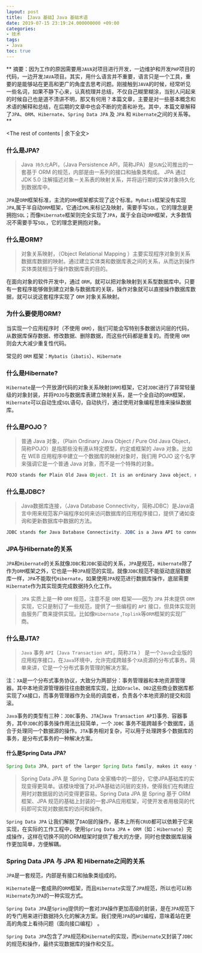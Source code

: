 ```yaml
---
layout: post
title: ﻿【Java 基础】Java 基础术语
date: 2019-07-15 23:19:24.000000000 +09:00
categories:
- 技术
tags:
- Java
toc: true
---
```


**
摘要：因为工作的原因需要用`JAVA`对项目进行开发，一边维护和开发`PHP`项目的代码，一边开发`JAVA`项目。其实，用什么语言并不重要，语言只是一个工具，重要的是能够站在更高和更广的角度去思考问题。刚接触到`JAVA`的时候，经常听见一些名词，如果不静下心来，认真梳理并总结，不仅自己糊里糊涂，当别人问起来的时候自己也是道不清讲不明，那又有何用？本篇文章，主要是对一些基本概念和术语的解释和总结，在后期的文章中也会不断的完善和补充。其中，本篇文章解释了`JPA`、`ORM`、`Hibernate`、`Spring Data JPA` 及 `JPA` 和 `Hibernate`之间的关系等。
**
<!-- more -->
<The rest of contents | 余下全文>
﻿
### 什么是JPA?

> Java` 持久化`API，（Java Persistence API，简称JPA）是`SUN`公司推出的一套基于 ORM 的规范，内部是由一系列的接口和抽象类构成。 JPA 通过 JDK 5.0 注解描述对象－关系表的映射关系，并将运行期的实体对象持久化到数据库中。

`JPA`是`ORM`框架标准，主流的`ORM`框架都实现了这个标准。`MyBatis`框架没有实现`JPA`,属于半自动`ORM`框架，它通过`XML`来标记及映射，需要手写`SQL`，它的理念是更拥抱`SQL`；而像`Hibernate`框架则完全实现了`JPA`，属于全自动`ORM`框架，大多数情况不需要手写`SQL`，它的理念更拥抱对象。

### 什么是ORM?

> 对象关系映射，（Object Relational Mapping ）主要实现程序对象到关系数据库数据的映射。通过建立实体类和数据库表之间的关系，从而达到操作实体类就相当于操作数据库表的目的。

在面向对象的软件开发中，通过 `ORM`，就可以把对象映射到关系型数据库中。只要有一套程序能够做到建立对象与数据库的关联，操作对象就可以直接操作数据库数据，就可以说这套程序实现了 `ORM` 对象关系映射。

### 为什么要使用ORM?

当实现一个应用程序时（不使用 `ORM`），我们可能会写特别多数据访问层的代码，从数据库保存数据、修改数据、删除数据，而这些代码都是重复的。而使用 `ORM` 则会大大减少重复性代码。

常见的 `ORM` 框架：`Mybatis`（`ibatis`）、`Hibernate`

### 什么是Hibernate?

`Hibernate`是一个开放源代码的对象关系映射(`ORM`)框架，它对`JDBC`进行了非常轻量级的对象封装，并将`POJO`与数据库表建立映射关系，是一个全自动的`ORM`框架，`Hibernate`可以自动生成`SQL`语句，自动执行，通过使用对象编程思维来操纵数据库。


### 什么是POJO？

> 普通 Java 对象，（Plain Ordinary Java Object / Pure Old Java Object，简称POJO）是指那些没有遵从特定模型，约定或框架的 Java 对象。比如在 WEB 应用程序中建立一个数据库的映射对象时，我们用 POJO 这个名字来强调它是一个普通 Java 对象，而不是一个特殊的对象。

```java
POJO stands for Plain Old Java Object. It is an ordinary Java object, not bound by any special restriction other than those forced by the Java Language Specification and not requiring any class path. POJOs are used for increasing the readability and re-usability of a program
```

### 什么是JDBC?

> Java数据库连接，（Java Database Connectivity，简称JDBC）是Java语言中用来规范客户端程序如何来访问数据库的应用程序接口，提供了诸如查询和更新数据库中数据的方法。

```java
JDBC stands for Java Database Connectivity. JDBC is a Java API to connect and execute the query with the database. It is a part of JavaSE (Java Standard Edition). JDBC API uses JDBC drivers to connect with the database.
```


### JPA与Hibernate的关系

`JPA`和`Hibernate`的关系就像`JDBC`和`JDBC`驱动的关系，`JPA`是规范，`Hibernate`除了作为`ORM`框架之外，它也是一种`JPA`规范的实现。就像`JDBC`规范不能驱动底层数据库一样，`JPA`不能取代`Hibernate`，如果使用`JPA`规范进行数据库操作，底层需要`Hibernate`作为其实现类完成数据持久化工作。

> `JPA` 实质上是一种 `ORM` 规范，注意不是 `ORM` 框架——因为 `JPA` 并未提供 `ORM` 实现，它只是制订了一些规范，提供了一些编程的 `API` 接口，但具体实现则由服务厂商来提供实现。比如像`Hibernate` ,`Toplink`等`ORM`框架的实现厂商。

### 什么是JTA?

> `Java` 事务 `API`（`Java Transaction API`，简称`JTA` ） 是一个`Java`企业版的应用程序接口，在`Java`环境中，允许完成跨越多个`XA`资源的分布式事务。简单来讲，它是一个分布式事务管理的解决方案。

注：`XA`是一个分布式事务协议，大致分为两部分：事务管理器和本地资源管理器。其中本地资源管理器往往由数据库实现，比如`Oracle`、`DB2`这些商业数据库都实现了`XA`接口，而事务管理器作为全局的调度者，负责各个本地资源的提交和回滚。

`Java`事务的类型有三种：`JDBC`事务、`JTA`(`Java Transaction API`)事务`、`容器事务，其中`JDBC`的事务操作用法比较简单，一个 `JDBC` 事务不能跨越多个数据库，适合于处理同一个数据源的操作。`JTA`事务相对复杂，可以用于处理跨多个数据库的事务，是分布式事务的一种解决方案。

#### 什么是Spring Data JPA?

```java
Spring Data JPA, part of the larger Spring Data family, makes it easy to easily implement JPA based repositories. This module deals with enhanced support for JPA based data access layers. It makes it easier to build Spring-powered applications that use data access technologies.
```

> Spring Data JPA 是 Spring Data 全家桶中的一部分，它使JPA基础库的实现变得更简单。该模块增强了对JPA基础访问层的支持，使得我们在构建应用时对数据层的访问变得更容易。Spring Data JPA 是 Spring 基于 ORM 框架、JPA 规范的基础上封装的一套JPA应用框架，可使开发者用极简的代码即可实现对数据库的访问和操作。

`Spring Data JPA` 让我们解脱了`DAO`层的操作，基本上所有`CRUD`都可以依赖于它来实现，在实际的工作工程中，使用`Spring Data JPA` +` ORM`（如：`Hibernate`）完成操作，这样在切换不同的ORM框架时提供了极大的方便，同时也使数据库层操作更加简单，方便解耦。

### Spring Data JPA 与 JPA 和 Hibernate之间的关系

`JPA`是一套规范，内部是有接口和抽象类组成的。

`Hibernate`是一套成熟的`ORM`框架，而且`Hibernate`实现了`JPA`规范，所以也可以称`Hibernate`为`JPA`的一种实现方式。

`Spring Data JPA`是`Spring`提供的一套对`JPA`操作更加高级的封装，是在`JPA`规范下的专门用来进行数据持久化的解决方案。我们使用`JPA`的`API`编程，意味着站在更高的角度上看待问题（面向接口编程） 。

`Spring Data JPA`包含了`JPA`规范和`Hibernate`的实现，而`Hibernate`又封装了`JDBC`的规范和操作，最终实现数据库的操作和交互。

